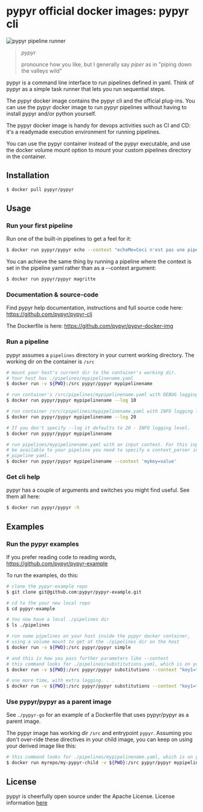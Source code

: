 # pypyr official docker images: pypyr cli

![pypyr pipeline runner](https://cdn.345.systems/wp-content/uploads/2017/03/pypyr-logo-small.png)

> *pypyr*
>
> pronounce how you like, but I generally say *piper* as in "piping
    down the valleys wild"

pypyr is a command line interface to run pipelines defined in yaml.
Think of pypyr as a simple task runner that lets you run sequential
steps.

The pypyr docker image contains the pypyr cli and the official plug-ins.
You can use the pypyr docker image to run pypyr pipelines without having
to install pypyr and/or python yourself.

The pypyr docker image is handy for devops activities such as CI and CD: it's a
readymade execution environment for running pipelines.

You can use the pypyr container instead of the pypyr executable, and use the
docker volume mount option to mount your custom pipelines directory in
the container.


## Installation

```bash
$ docker pull pypyr/pypyr
```

## Usage
### Run your first pipeline

Run one of the built-in pipelines to get a feel for it:

```bash
$ docker run pypyr/pypyr echo --context "echoMe=Ceci n'est pas une pipe"
```

You can achieve the same thing by running a pipeline where the context
is set in the pipeline yaml rather than as a \--context argument:

```bash
$ docker run pypyr/pypyr magritte
```

### Documentation & source-code
Find pypyr help documentation, instructions and full source code here:
https://github.com/pypyr/pypyr-cli

The Dockerfile is here:
https://github.com/pypyr/pypyr-docker-img

### Run a pipeline

pypyr assumes a `pipelines` directory in your current
working directory. The working dir on the container is
`/src`

```bash
# mount your host's current dir to the container's working dir.
# Your host has ./pipelines/mypipelinename.yaml
$ docker run -v ${PWD}:/src pypyr/pypyr mypipelinename

# run container's /src/pipelines/mypipelinename.yaml with DEBUG logging level.
$ docker run pypyr/pypyr mypipelinename --log 10

# run container /src/cpipelines/mypipelinename.yaml with INFO logging level.
$ docker run pypyr/pypyr mypipelinename --log 20

# If you don't specify --log it defaults to 20 - INFO logging level.
$ docker run pypyr/pypyr mypipelinename

# run pipelines/mypipelinename.yaml with an input context. For this input to
# be available to your pipeline you need to specify a context_parser in your
# pipeline yaml.
$ docker run pypyr/pypyr mypipelinename --context 'mykey=value'
```

### Get cli help

pypyr has a couple of arguments and switches you might find useful. See
them all here:

```bash
$ docker run pypyr/pypyr -h
```

## Examples
### Run the pypyr examples
If you prefer reading code to reading words, https://github.com/pypyr/pypyr-example

To run the examples, do this:

```bash
# clone the pypyr-example repo
$ git clone git@github.com:pypyr/pypyr-example.git

# cd to the your new local repo
$ cd pypyr-example

# You now have a local ./pipelines dir
$ ls ./pipelines

# run some pipelines on your host inside the pypyr docker container,
# using a volume mount to get at the ./pipelines dir on the host
$ docker run -v ${PWD}:/src pypyr/pypyr simple

# and this is how you pass further parameters like --context
# this command looks for ./pipelines/substitutions.yaml, which is on your host.
$ docker run -v ${PWD}:/src pypyr/pypyr substitutions --context "key1=this is key1 in context,key2=pipe"

# one more time, with extra logging. . .
$ docker run -v ${PWD}:/src pypyr/pypyr substitutions --context "key1=this is key1 in context,key2=pipe" --log 10
```

### Use pypyr/pypyr as a parent image
See `./pypyr-go` for an example of a Dockerfile that uses pypyr/pypyr as a parent
image.

The pypyr image has working dir `/src` and entrypoint `pypyr`. Assuming you
don't over-ride these directives in your child image, you can keep on using
your derived image like this:

```bash
# this command looks for ./pipelines/mypipelinename.yaml, which is on your host.
$ docker run myrepo/my-pypyr-child -v ${PWD}:/src pypyr/pypyr mypipelinename
```

## License
pypyr is cheerfully open source under the Apache License. License information
[here](https://github.com/pypyr/pypyr-docker-img/blob/master/LICENSE)
